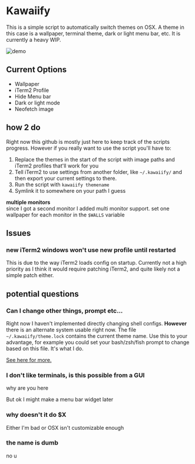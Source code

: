 # Kawaiify

This is a simple script to automatically switch themes on OSX.
A theme in this case is a wallpaper, terminal theme, dark or
light menu bar, etc. It is currently a heavy WIP.

![demo](script-demo.gif)

## Current Options
* Wallpaper
* iTerm2 Profile
* Hide Menu bar
* Dark or light mode
* Neofetch image

## how 2 do
Right now this github is mostly just here to keep track of the scripts progress.
However if you really want to use the script you'll have to:
1. Replace the themes in the start of the script with image paths and iTerm2 profiles that'll work for you
2. Tell iTerm2 to use settings from another folder, like `~/.kawaiify/` and then export your current settings to there.
3. Run the script with `kawaiify themename`
4. Symlink it to somewhere on your path I guess

**multiple monitors**  
since I got a second monitor I added multi monitor support. set one wallpaper for each monitor in the `$WALLS` variable

## Issues
### new iTerm2 windows won't use new profile until restarted
This is due to the way iTerm2 loads config on startup. Currently not a high
priority as I think it would require patching iTerm2, and quite likely not a
simple patch either.

## potential questions
### Can I change other things, prompt etc...
Right now I haven't implemented directly changing shell configs. **However** there is an alternate system usable right now. The file `~/.kawaiify/theme.lock` contains the current theme name. Use this to your advantage, for example you could set your bash/zsh/fish prompt to change based on this file. It's what I do.

[See here for more.](theme-lock.md)

### I don't like terminals, is this possible from a GUI
why are you here

But ok I might make a menu bar widget later

### why doesn't it do $X
Either I'm bad or OSX isn't customizable enough

### the name is dumb
no u
